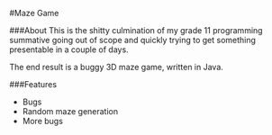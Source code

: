 #Maze Game

###About
This is the shitty culmination of my grade 11 programming summative going out of scope and quickly trying to get something presentable in a couple of days.

The end result is a buggy 3D maze game, written in Java.

###Features
- Bugs
- Random maze generation
- More bugs

